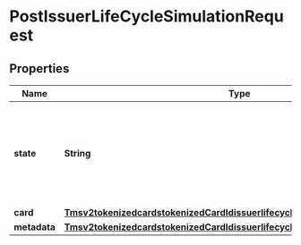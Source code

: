 
# PostIssuerLifeCycleSimulationRequest

## Properties
Name | Type | Description | Notes
------------ | ------------- | ------------- | -------------
**state** | **String** | The new state of the Tokenized Card. Possible Values: - ACTIVE - SUSPENDED - DELETED  |  [optional]
**card** | [**Tmsv2tokenizedcardstokenizedCardIdissuerlifecycleeventsimulationsCard**](Tmsv2tokenizedcardstokenizedCardIdissuerlifecycleeventsimulationsCard.md) |  |  [optional]
**metadata** | [**Tmsv2tokenizedcardstokenizedCardIdissuerlifecycleeventsimulationsMetadata**](Tmsv2tokenizedcardstokenizedCardIdissuerlifecycleeventsimulationsMetadata.md) |  |  [optional]



